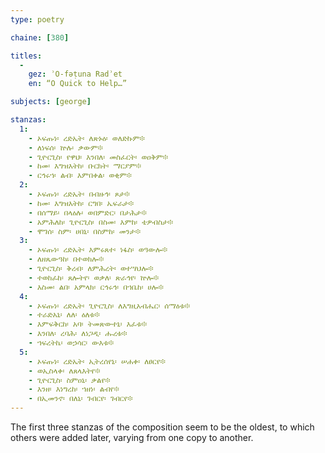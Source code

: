 ```yaml
---
type: poetry

chaine: [380]

titles:
  -
    gez: ʾO-fəṭuna Radʾet
    en: “O Quick to Help…”

subjects: [george]

stanzas:
  1:
    - ኦፍጡነ፡ ረድኤት፡ ለጽኑዕ፡ ወለድኩም፨
    - ለነፍሰ፡ ኵሉ፡ ቃውም፨
    - ጊዮርጊስ፡ የዋህ፡ እንበለ፡ መስፈርት፡ ወዐቅም፨
    - ከመ፡ እግዝእትከ፡ ቡርክት፡ ማርያም፨
    - ርኅሩኀ፡ ልብ፡ እምበቀል፡ ወቂም፨
  2:
    - ኦፍጡነ፡ ረድኤት፡ በብዙኅ፡ ጾታ፨
    - ከመ፡ እግዝእትከ፡ ርግበ፡ ኤፍራታ፨
    - በሰማይ፡ በላዕሉ፡ ወበምድር፡ በታሕታ፨
    - አምሕለከ፡ ጊዮርጊስ፡ በስመ፡ እምከ፡ ቴዎብስታ፨
    - ሞገሰ፡ ስም፡ ሀበኒ፡ በስምከ፡ መንታ፨
  3:
    - ኦፍጡነ፡ ረድኤት፡ እምሩጸተ፡ ነፋስ፡ ወዓውሎ፨
    - ለዘጼውዓከ፡ በተወክሎ፨
    - ጊዮርጊስ፡ ቅረብ፡ ለምሕረት፡ ወተሣህሎ፨
    - ተወከፈከ፡ ጸሎትየ፡ ወቃለ፡ ጽራኅየ፡ ኵሎ፨
    - እስመ፡ ልበ፡ አምላክ፡ ርኅሩኅ፡ በኀቤከ፡ ሀሎ፨
  4:
    - ኦፍጡነ፡ ረድኤት፡ ጊዮርጊስ፡ ለእግዚአብሔር፡ ሰማዕቱ፨
    - ተራድአኒ፡ ለለ፡ ዕለቱ፨
    - እምፍቅርከ፡ አባ፡ ትመጽውተኒ፡ እፈቱ፨
    - እንበለ፡ ረባሕ፡ ለነጋዲ፡ ሑረቱ፨
    - ኀፍረትኬ፡ ወኃሳር፡ ውእቱ፨
  5:
    - ኦፍጡነ፡ ረድኤት፡ ኢትረሰየኒ፡ ሠሐቀ፡ ለፀርየ፨
    - ወኢስላቀ፡ ለጸላእትየ፨
    - ጊዮርጊስ፡ ስምዐኒ፡ ቃልየ፨
    - እንዘ፡ እነግረከ፡ ኀዘነ፡ ልብየ፨
    - በኢመንኖ፡ በለኒ፡ ገብርየ፡ ገብርየ፨
---
```

The first three stanzas of the composition seem to be the oldest, to which others were added later, varying from one copy to another.
